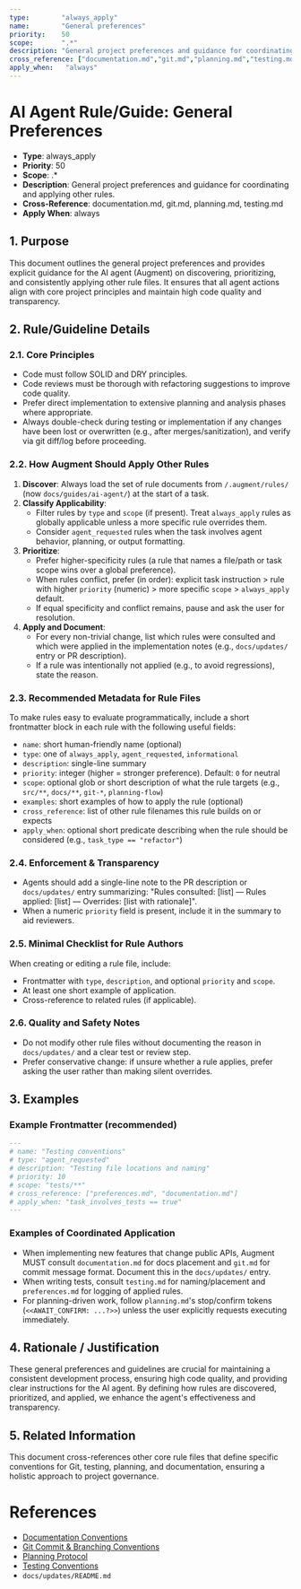 ```yaml
---
type:        "always_apply"
name:        "General preferences"
priority:    50
scope:       ".*"
description: "General project preferences and guidance for coordinating and applying other rules"
cross_reference: ["documentation.md","git.md","planning.md","testing.md"]
apply_when:   "always"
---
```


# AI Agent Rule/Guide: General Preferences

- **Type**: always_apply
- **Priority**: 50
- **Scope**: .*
- **Description**: General project preferences and guidance for coordinating and applying other rules.
- **Cross-Reference**: documentation.md, git.md, planning.md, testing.md
- **Apply When**: always

## 1. Purpose

This document outlines the general project preferences and provides explicit guidance for the AI agent (Augment) on discovering, prioritizing, and consistently
applying other rule files. It ensures that all agent actions align with core project principles and maintain high code quality and transparency.

## 2. Rule/Guideline Details

### 2.1. Core Principles

- Code must follow SOLID and DRY principles.
- Code reviews must be thorough with refactoring suggestions to improve code quality.
- Prefer direct implementation to extensive planning and analysis phases where appropriate.
- Always double-check during testing or implementation if any changes have been lost or overwritten (e.g., after merges/sanitization), and verify via git
  diff/log before proceeding.

### 2.2. How Augment Should Apply Other Rules

1. **Discover**: Always load the set of rule documents from `/.augment/rules/` (now `docs/guides/ai-agent/`) at the start of a task.
2. **Classify Applicability**:
    - Filter rules by `type` and `scope` (if present). Treat `always_apply` rules as globally applicable unless a more specific rule overrides them.
    - Consider `agent_requested` rules when the task involves agent behavior, planning, or output formatting.
3. **Prioritize**:
    - Prefer higher-specificity rules (a rule that names a file/path or task scope wins over a global preference).
    - When rules conflict, prefer (in order): explicit task instruction > rule with higher `priority` (numeric) > more specific `scope` > `always_apply`
      default.
    - If equal specificity and conflict remains, pause and ask the user for resolution.
4. **Apply and Document**:
    - For every non-trivial change, list which rules were consulted and which were applied in the implementation notes (e.g., `docs/updates/` entry or PR
      description).
    - If a rule was intentionally not applied (e.g., to avoid regressions), state the reason.

### 2.3. Recommended Metadata for Rule Files

To make rules easy to evaluate programmatically, include a short frontmatter block in each rule with the following useful fields:

- `name`: short human-friendly name (optional)
- `type`: one of `always_apply`, `agent_requested`, `informational`
- `description`: single-line summary
- `priority`: integer (higher = stronger preference). Default: `0` for neutral
- `scope`: optional glob or short description of what the rule targets (e.g., `src/**`, `docs/**`, `git-*`, `planning-flow`)
- `examples`: short examples of how to apply the rule (optional)
- `cross_reference`: list of other rule filenames this rule builds on or expects
- `apply_when`: optional short predicate describing when the rule should be considered (e.g., `task_type == "refactor"`)

### 2.4. Enforcement & Transparency

- Agents should add a single-line note to the PR description or `docs/updates/` entry summarizing: "Rules consulted: [list] — Rules applied: [list] —
  Overrides: [list with rationale]".
- When a numeric `priority` field is present, include it in the summary to aid reviewers.

### 2.5. Minimal Checklist for Rule Authors

When creating or editing a rule file, include:

- Frontmatter with `type`, `description`, and optional `priority` and `scope`.
- At least one short example of application.
- Cross-reference to related rules (if applicable).

### 2.6. Quality and Safety Notes

- Do not modify other rule files without documenting the reason in `docs/updates/` and a clear test or review step.
- Prefer conservative change: if unsure whether a rule applies, prefer asking the user rather than making silent overrides.

## 3. Examples

### Example Frontmatter (recommended)

```markdown
---
# name: "Testing conventions"
# type: "agent_requested"
# description: "Testing file locations and naming"
# priority: 10
# scope: "tests/**"
# cross_reference: ["preferences.md", "documentation.md"]
# apply_when: "task_involves_tests == true"
---
```

### Examples of Coordinated Application

- When implementing new features that change public APIs, Augment MUST consult `documentation.md` for docs placement and `git.md` for commit message format.
  Document this in the `docs/updates/` entry.
- When writing tests, consult `testing.md` for naming/placement and `preferences.md` for logging of applied rules.
- For planning-driven work, follow `planning.md`'s stop/confirm tokens (`<<AWAIT_CONFIRM: ...?>>`) unless the user explicitly requests executing immediately.

## 4. Rationale / Justification

These general preferences and guidelines are crucial for maintaining a consistent development process, ensuring high code quality, and providing clear
instructions for the AI agent. By defining how rules are discovered, prioritized, and applied, we enhance the agent's effectiveness and transparency.

## 5. Related Information

This document cross-references other core rule files that define specific conventions for Git, testing, planning, and documentation, ensuring a holistic
approach to project governance.

# References

- [Documentation Conventions](./AGENT-RULE-Documentation-Conventions.md)
- [Git Commit & Branching Conventions](./AGENT-RULE-Git-Conventions.md)
- [Planning Protocol](./AGENT-GUIDE-Planning-Protocol.md)
- [Testing Conventions](./AGENT-RULE-Testing-Conventions.md)
- `docs/updates/README.md`